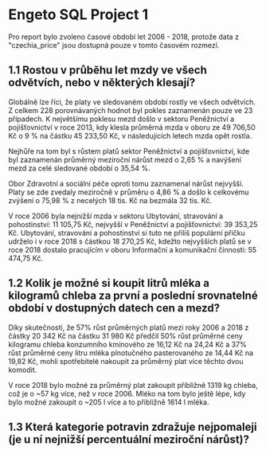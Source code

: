 # Engeto SQL Project 1
Pro report bylo zvoleno časové období let 2006 - 2018, protože data z "czechia_price" jsou dostupná pouze v tomto časovém rozmezí. 

## 1.1 Rostou v průběhu let mzdy ve všech odvětvích, nebo v některých klesají?
Globálně lze říci, že platy ve sledovaném období rostly ve všech odvětvích.  Z celkem 228 porovnávaných hodnot byl pokles zaznamenán pouze ve 23 případech. K největšímu poklesu mezd došlo v sektoru Peněžnictví a pojišťovnictví v roce 2013, kdy klesla průměrná mzda v oboru ze 49 706,50 Kč o 9 % na částku 45 233,50 Kč, v následujících letech mzda opět rostla. 

Nejhůře na tom byl s růstem platů sektor Peněžnictví a pojišťovnictví, kde byl zaznamenán průměrný meziroční nárůst mezd o 2,65 % a navýšení mezd za celé sledované období o 35,54 %.

Obor Zdravotní a sociální péče oproti tomu zaznamenal nárůst nejvyšší. Platy se zde zvedaly meziročně v průměru o 4,86 % a došlo k celkovému zvýšení o 75,98 % z necelých 18 tis. Kč na bezmála 32 tis. Kč. 

V roce 2006 byla nejnižší mzda v sektoru Ubytování, stravování a pohostinství: 11 105,75 Kč, nejvyšší v Peněžnictví a pojišťovnictví: 39 353,25 Kč. Ubytování, stravování a pohostinství si tuto ne příliš populární příčku udrželo i v roce 2018 s částkou 18 270,25 Kč, kdežto nejvyšších platů se v roce 2018 dostalo pracujícím v oboru Informační a komunikační činnosti: 55 474,75 Kč. 

## 1.2 Kolik je možné si koupit litrů mléka a kilogramů chleba za první a poslední srovnatelné období v dostupných datech cen a mezd?
Díky skutečnosti, že 57% růst průměrných platů mezi roky 2006 a 2018 z částky 20 342 Kč na částku 31 980 Kč předčil 50% růst průměrné ceny kilogramu chleba konzumního kmínového ze 16,12 Kč na 24,24 Kč a 37% růst průměrné ceny litru mléka plnotučného pasterovaného ze 14,44 Kč na 19,82 Kč, mohli spotřebitelé nakoupit za průměrný plat více těchto dvou komodit. 

V roce 2018 bylo možné za průměrný plat zakoupit přibližně 1319 kg chleba, což je o ~57 kg více, než v roce 2006. Mléko na tom bylo ještě lépe, kdy bylo možné zakoupit o ~205 l více a to přibližně 1614 l mléka.

## 1.3 Která kategorie potravin zdražuje nejpomaleji (je u ní nejnižší percentuální meziroční nárůst)?


